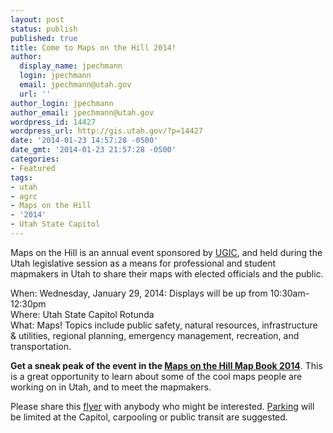 ```yaml
---
layout: post
status: publish
published: true
title: Come to Maps on the Hill 2014!
author:
  display_name: jpechmann
  login: jpechmann
  email: jpechmann@utah.gov
  url: ''
author_login: jpechmann
author_email: jpechmann@utah.gov
wordpress_id: 14427
wordpress_url: http://gis.utah.gov/?p=14427
date: '2014-01-23 14:57:28 -0500'
date_gmt: '2014-01-23 21:57:28 -0500'
categories:
- Featured
tags:
- utah
- agrc
- Maps on the Hill
- '2014'
- Utah State Capitol
---
```

<p>Maps on the Hill is an annual event sponsored by <a href="http://ugic.info/">UGIC</a>, and held during the Utah legislative session as a means for professional and student mapmakers in Utah to share their maps with elected officials and the public. </p>
<p>When: Wednesday, January 29, 2014: Displays will be up from 10:30am-12:30pm<br />
Where: Utah State Capitol Rotunda<br />
What: Maps! Topics include public safety, natural resources, infrastructure & utilities, regional planning, emergency management, recreation, and transportation.</p>
<p><strong>Get a sneak peak of the event in the <a href="http://gis.utah.gov/wp-content/uploads/Maps-on-the-Hill-Map-Book-2014-web.pdf" target="_blank">Maps on the Hill Map Book 2014</a></strong>. This is a great opportunity to learn about some of the cool maps people are working on in Utah, and to meet the mapmakers.</p>
<p>Please share this <a href="http://gis.utah.gov/wp-content/uploads/2014MOTHFlyer.pdf">flyer</a> with anybody who might be interested. <a href="http://gis.utah.gov/about/visiting-agrc/">Parking</a> will be limited at the Capitol, carpooling or public transit are suggested. </p>
